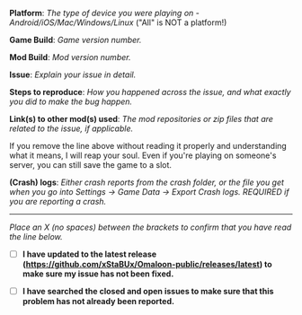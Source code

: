 **Platform**: *The type of device you were playing on - Android/iOS/Mac/Windows/Linux* ("All" is NOT a platform!)

**Game Build**: *Game version number.*

**Mod Build**: *Mod version number.*

**Issue**: *Explain your issue in detail.*

**Steps to reproduce**: *How you happened across the issue, and what exactly you did to make the bug happen.*

**Link(s) to other mod(s) used**: *The mod repositories or zip files that are related to the issue, if applicable.*

If you remove the line above without reading it properly and understanding what it means, I will reap your soul. Even if you're playing on someone's server, you can still save the game to a slot.

**(Crash) logs**: *Either crash reports from the crash folder, or the file you get when you go into Settings -> Game Data -> Export Crash logs. REQUIRED if you are reporting a crash.*

---

*Place an X (no spaces) between the brackets to confirm that you have read the line below.*  
- [ ] **I have updated to the latest release (https://github.com/xStaBUx/Omaloon-public/releases/latest) to make sure my issue has not been fixed.**
- [ ] **I have searched the closed and open issues to make sure that this problem has not already been reported.**

